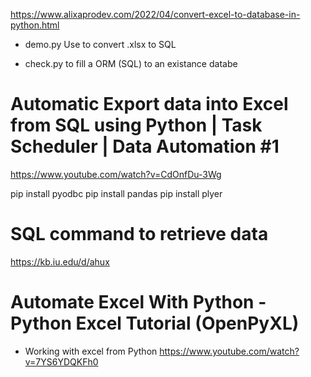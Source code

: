 https://www.alixaprodev.com/2022/04/convert-excel-to-database-in-python.html

* demo.py
Use <sqlite3> to convert .xlsx to SQL


* check.py to fill a ORM (SQL) to an existance databe

# Automatic Export data into Excel from SQL using Python | Task Scheduler | Data Automation #1
https://www.youtube.com/watch?v=CdOnfDu-3Wg

pip install pyodbc
pip install pandas
pip install plyer


# SQL command to retrieve data
https://kb.iu.edu/d/ahux



# Automate Excel With Python - Python Excel Tutorial (OpenPyXL)
* Working with excel from Python
https://www.youtube.com/watch?v=7YS6YDQKFh0
